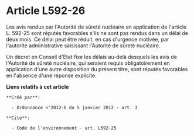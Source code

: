 # Article L592-26

Les avis rendus par l'Autorité de sûreté nucléaire en application de l'article L. 592-25 sont réputés favorables s'ils ne
sont pas rendus dans un délai de deux mois. Ce délai peut être réduit, en cas d'urgence motivée, par l'autorité
administrative saisissant l'Autorité de sûreté nucléaire.

Un décret en Conseil d'Etat fixe les délais au-delà desquels les avis de l'Autorité de sûreté nucléaire, qui seraient requis
obligatoirement en application d'une autre disposition du présent titre, sont réputés favorables en l'absence d'une réponse
explicite.

**Liens relatifs à cet article**

	**Créé par**:

	  - Ordonnance n°2012-6 du 5 janvier 2012 - art. 3

	**Cite**:

	  - Code de l'environnement - art. L592-25
